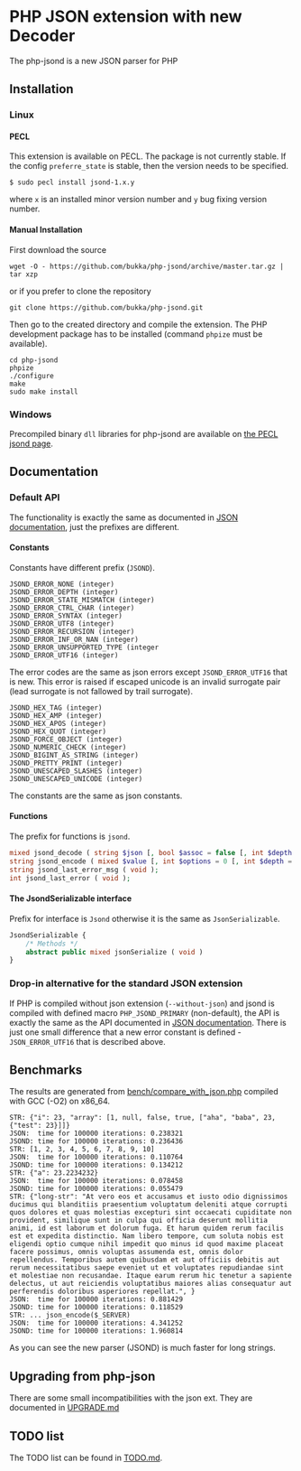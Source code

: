 # PHP JSON extension with new Decoder

The php-jsond is a new JSON parser for PHP


## Installation

### Linux

#### PECL

This extension is available on PECL. The package is not currently stable. If the config `preferre_state` is stable, then the version needs to be specified.

```
$ sudo pecl install jsond-1.x.y
```

where `x` is an installed minor version number and `y` bug fixing version number.


#### Manual Installation

First download the source
```
wget -O - https://github.com/bukka/php-jsond/archive/master.tar.gz | tar xzp
```
or if you prefer to clone the repository
```
git clone https://github.com/bukka/php-jsond.git
```

Then go to the created directory and compile the extension. The PHP development package has to be installed (command `phpize` must be available).
```
cd php-jsond
phpize
./configure
make
sudo make install
```

### Windows

Precompiled binary `dll` libraries for php-jsond are available on [the PECL jsond page](http://pecl.php.net/package/jsond).


## Documentation

### Default API

The functionality is exactly the same as documented in [JSON documentation](http://php.net/json), just the prefixes are different.


#### Constants

Constants have different prefix (`JSOND`).
```
JSOND_ERROR_NONE (integer)
JSOND_ERROR_DEPTH (integer)
JSOND_ERROR_STATE_MISMATCH (integer)
JSOND_ERROR_CTRL_CHAR (integer)
JSOND_ERROR_SYNTAX (integer)
JSOND_ERROR_UTF8 (integer)
JSOND_ERROR_RECURSION (integer)
JSOND_ERROR_INF_OR_NAN (integer)
JSOND_ERROR_UNSUPPORTED_TYPE (integer
JSOND_ERROR_UTF16 (integer)
```
The error codes are the same as json errors except `JSOND_ERROR_UTF16` that is new. This error is raised if escaped unicode is an invalid surrogate pair (lead surrogate is not fallowed by trail surrogate).

```
JSOND_HEX_TAG (integer)
JSOND_HEX_AMP (integer)
JSOND_HEX_APOS (integer)
JSOND_HEX_QUOT (integer)
JSOND_FORCE_OBJECT (integer)
JSOND_NUMERIC_CHECK (integer)
JSOND_BIGINT_AS_STRING (integer)
JSOND_PRETTY_PRINT (integer)
JSOND_UNESCAPED_SLASHES (integer)
JSOND_UNESCAPED_UNICODE (integer)
```
The constants are the same as json constants.

#### Functions

The prefix for functions is `jsond`.

```php
mixed jsond_decode ( string $json [, bool $assoc = false [, int $depth = 512 [, int $options = 0 ]]] );
string jsond_encode ( mixed $value [, int $options = 0 [, int $depth = 512 ]] );
string jsond_last_error_msg ( void );
int jsond_last_error ( void );
```

####  The JsondSerializable interface

Prefix for interface is `Jsond` otherwise it is the same as `JsonSerializable`. 

```php
JsondSerializable {
    /* Methods */
    abstract public mixed jsonSerialize ( void )
}
```


### Drop-in alternative for the standard JSON extension

If PHP is compiled without json extension (`--without-json`) and jsond is compiled with defined macro `PHP_JSOND_PRIMARY` (non-default), the API is exactly the same as the API documented in [JSON documentation](http://php.net/json). There is just one small difference that a new error constant is defined - `JSON_ERROR_UTF16` that is described above.


## Benchmarks

The results are generated from [bench/compare_with_json.php](https://github.com/bukka/php-jsond/blob/master/bench/compare_with_json.php) compiled with GCC (-O2) on x86_64.

```
STR: {"i": 23, "array": [1, null, false, true, ["aha", "baba", 23, {"test": 23}]]}
JSON:  time for 100000 iterations: 0.238321
JSOND: time for 100000 iterations: 0.236436
STR: [1, 2, 3, 4, 5, 6, 7, 8, 9, 10]
JSON:  time for 100000 iterations: 0.110764
JSOND: time for 100000 iterations: 0.134212
STR: {"a": 23.2234232}
JSON:  time for 100000 iterations: 0.078458
JSOND: time for 100000 iterations: 0.055479
STR: {"long-str": "At vero eos et accusamus et iusto odio dignissimos ducimus qui blanditiis praesentium voluptatum deleniti atque corrupti quos dolores et quas molestias excepturi sint occaecati cupiditate non provident, similique sunt in culpa qui officia deserunt mollitia animi, id est laborum et dolorum fuga. Et harum quidem rerum facilis est et expedita distinctio. Nam libero tempore, cum soluta nobis est eligendi optio cumque nihil impedit quo minus id quod maxime placeat facere possimus, omnis voluptas assumenda est, omnis dolor repellendus. Temporibus autem quibusdam et aut officiis debitis aut rerum necessitatibus saepe eveniet ut et voluptates repudiandae sint et molestiae non recusandae. Itaque earum rerum hic tenetur a sapiente delectus, ut aut reiciendis voluptatibus maiores alias consequatur aut perferendis doloribus asperiores repellat.", }
JSON:  time for 100000 iterations: 0.881429
JSOND: time for 100000 iterations: 0.118529
STR: ... json_encode($_SERVER)
JSON:  time for 100000 iterations: 4.341252
JSOND: time for 100000 iterations: 1.960814
```

As you can see the new parser (JSOND) is much faster for long strings.


## Upgrading from php-json

There are some small incompatibilities with the json ext. They are documented in [UPGRADE.md](https://github.com/bukka/php-jsond/blob/master/UPGRADE.md)

## TODO list

The TODO list can be found in [TODO.md](https://github.com/bukka/php-jsond/blob/master/TODO.md).
